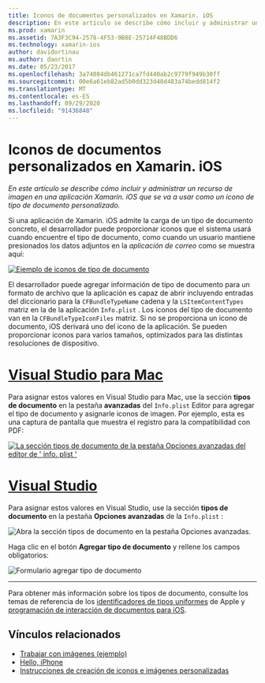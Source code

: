```yaml
---
title: Iconos de documentos personalizados en Xamarin. iOS
description: En este artículo se describe cómo incluir y administrar un recurso de imagen en una aplicación Xamarin. iOS que se va a usar como un icono de tipo de documento personalizado.
ms.prod: xamarin
ms.assetid: 7A3F3C94-2578-4F53-9B8E-25714F48BDD6
ms.technology: xamarin-ios
author: davidortinau
ms.author: daortin
ms.date: 05/23/2017
ms.openlocfilehash: 3a74084db461271ca7fd440ab2c9779f949b30ff
ms.sourcegitcommit: 00e6a61eb82ad5b0dd323d48d483a74bedd814f2
ms.translationtype: MT
ms.contentlocale: es-ES
ms.lasthandoff: 09/29/2020
ms.locfileid: "91436848"
---
```

# <a name="custom-document-icons-in-xamarinios"></a>Iconos de documentos personalizados en Xamarin. iOS

_En este artículo se describe cómo incluir y administrar un recurso de imagen en una aplicación Xamarin. iOS que se va a usar como un icono de tipo de documento personalizado._

Si una aplicación de Xamarin. iOS admite la carga de un tipo de documento concreto, el desarrollador puede proporcionar iconos que el sistema usará cuando encuentre el tipo de documento, como cuando un usuario mantiene presionados los datos adjuntos en la *aplicación de correo* como se muestra aquí:

 [![Ejemplo de iconos de tipo de documento](custom-document-types-images/17.png)](custom-document-types-images/17.png#lightbox)

El desarrollador puede agregar información de tipo de documento para un formato de archivo que la aplicación es capaz de abrir incluyendo entradas del diccionario para la `CFBundleTypeName` cadena y la `LSItemContentTypes` matriz en la de la aplicación `Info.plist` . Los iconos del tipo de documento van en la `CFBundleTypeIconFiles` matriz. Si no se proporciona un icono de documento, iOS derivará uno del icono de la aplicación.
Se pueden proporcionar iconos para varios tamaños, optimizados para las distintas resoluciones de dispositivo. 

# <a name="visual-studio-for-mac"></a>[Visual Studio para Mac](#tab/macos)

Para asignar estos valores en Visual Studio para Mac, use la sección **tipos de documento** en la pestaña **avanzadas** del `Info.plist` Editor para agregar el tipo de documento y asignarle iconos de imagen. Por ejemplo, esta es una captura de pantalla que muestra el registro para la compatibilidad con PDF:

 [![La sección tipos de documento de la pestaña Opciones avanzadas del editor de ' info. plist '](custom-document-types-images/18.png)](custom-document-types-images/18.png#lightbox)

# <a name="visual-studio"></a>[Visual Studio](#tab/windows)

Para asignar estos valores en Visual Studio, use la sección **tipos de documento** en la pestaña **Opciones avanzadas** de la `Info.plist` :

 ![Abra la sección tipos de documento en la pestaña Opciones avanzadas.](custom-document-types-images/doc01w.png)

Haga clic en el botón **Agregar tipo de documento** y rellene los campos obligatorios:

![Formulario agregar tipo de documento](custom-document-types-images/doc02w.png)

-----

Para obtener más información sobre los tipos de documento, consulte los temas de referencia de los [identificadores de tipos uniformes](https://developer.apple.com/library/ios/#documentation/Miscellaneous/Reference/UTIRef/Articles/System-DeclaredUniformTypeIdentifiers.html) de Apple y [programación de interacción de documentos para iOS](https://developer.apple.com/library/ios/#documentation/FileManagement/Conceptual/DocumentInteraction_TopicsForIOS/Introduction/Introduction.html).

## <a name="related-links"></a>Vínculos relacionados

- [Trabajar con imágenes (ejemplo)](/samples/xamarin/ios-samples/workingwithimages)
- [Hello, iPhone](~/ios/get-started/hello-ios/index.md)
- [Instrucciones de creación de iconos e imágenes personalizadas](https://developer.apple.com/library/ios/#documentation/UserExperience/Conceptual/MobileHIG/IconsImages/IconsImages.html)